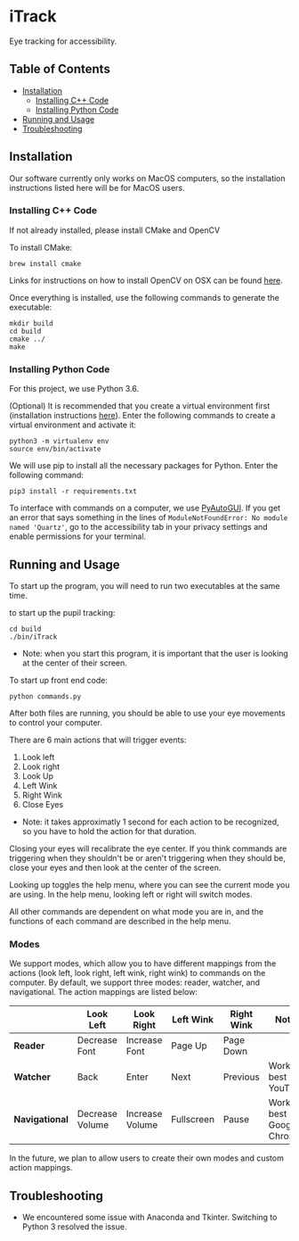 # iTrack

Eye tracking for accessibility.

## Table of Contents  
   * [Installation](#installation)
      * [Installing C++ Code](#installing-c-code)
      * [Installing Python Code](#installing-python-code)
   * [Running and Usage](#running-and-usage)
   * [Troubleshooting](#troubleshooting)

## Installation

Our software currently only works on MacOS computers, so the installation instructions listed here will be for MacOS users.

### Installing C++ Code

If not already installed, please install CMake and OpenCV

To install CMake:
```
brew install cmake
```

Links for instructions on how to install OpenCV on OSX can be found [here](http://charliegerard.github.io/blog/Installing-OpenCV/).

Once everything is installed, use the following commands to generate the executable:
```
mkdir build
cd build
cmake ../
make
```

### Installing Python Code

For this project, we use Python 3.6.

(Optional) It is recommended that you create a virtual environment first (installation instructions [here](https://packaging.python.org/guides/installing-using-pip-and-virtualenv/)). Enter the following commands to create a virtual environment and activate it:
```
python3 -m virtualenv env
source env/bin/activate
```

We will use pip to install all the necessary packages for Python. Enter the following command:
```
pip3 install -r requirements.txt
```

To interface with commands on a computer, we use [PyAutoGUI](https://github.com/asweigart/pyautogui). If you get an error that says something in the lines of ```ModuleNotFoundError: No module named 'Quartz'```, go to the accessibility tab in your privacy settings and enable permissions for your terminal.

<!--- For Windows and Linux users, you can follow the installation instructions [here](https://pyautogui.readthedocs.io/en/latest/install.html). --->

## Running and Usage

To start up the program, you will need to run two executables at the same time.

to start up the pupil tracking:
```
cd build
./bin/iTrack
```
* Note: when you start this program, it is important that the user is looking at the center of their screen.

To start up front end code:
```
python commands.py
```

After both files are running, you should be able to use your eye movements to control your computer.

There are 6 main actions that will trigger events:
1. Look left
2. Look right
3. Look Up
4. Left Wink
5. Right Wink
6. Close Eyes
* Note: it takes approximatly 1 second for each action to be recognized, so you have to hold the action for that duration.

Closing your eyes will recalibrate the eye center. If you think commands are triggering when they shouldn't be or aren't triggering when they should be, close your eyes and then look at the center of the screen.

Looking up toggles the help menu, where you can see the current mode you are using. In the help menu, looking left or right will switch modes.

All other commands are dependent on what mode you are in, and the functions of each command are described in the help menu.

### Modes

We support modes, which allow you to have different mappings from the actions (look left, look right, left wink, right wink) to commands on the computer. By default, we support three modes: reader, watcher, and navigational. The action mappings are listed below:

| | Look Left | Look Right | Left Wink | Right Wink | Notes |
| - | - | - | - | - | - |
| **Reader** | Decrease Font | Increase Font | Page Up | Page Down | |
| **Watcher** | Back | Enter | Next | Previous | Works best with YouTube. |
| **Navigational** | Decrease Volume | Increase Volume | Fullscreen | Pause | Works best with Google Chrome. |

In the future, we plan to allow users to create their own modes and custom action mappings.

## Troubleshooting

- We encountered some issue with Anaconda and Tkinter. Switching to Python 3 resolved the issue.

